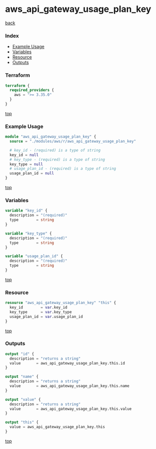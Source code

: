 # aws_api_gateway_usage_plan_key

[back](../aws.md)

### Index

- [Example Usage](#example-usage)
- [Variables](#variables)
- [Resource](#resource)
- [Outputs](#outputs)

### Terraform

```terraform
terraform {
  required_providers {
    aws = ">= 3.35.0"
  }
}
```

[top](#index)

### Example Usage

```terraform
module "aws_api_gateway_usage_plan_key" {
  source = "./modules/aws/r/aws_api_gateway_usage_plan_key"

  # key_id - (required) is a type of string
  key_id = null
  # key_type - (required) is a type of string
  key_type = null
  # usage_plan_id - (required) is a type of string
  usage_plan_id = null
}
```

[top](#index)

### Variables

```terraform
variable "key_id" {
  description = "(required)"
  type        = string
}

variable "key_type" {
  description = "(required)"
  type        = string
}

variable "usage_plan_id" {
  description = "(required)"
  type        = string
}
```

[top](#index)

### Resource

```terraform
resource "aws_api_gateway_usage_plan_key" "this" {
  key_id        = var.key_id
  key_type      = var.key_type
  usage_plan_id = var.usage_plan_id
}
```

[top](#index)

### Outputs

```terraform
output "id" {
  description = "returns a string"
  value       = aws_api_gateway_usage_plan_key.this.id
}

output "name" {
  description = "returns a string"
  value       = aws_api_gateway_usage_plan_key.this.name
}

output "value" {
  description = "returns a string"
  value       = aws_api_gateway_usage_plan_key.this.value
}

output "this" {
  value = aws_api_gateway_usage_plan_key.this
}
```

[top](#index)